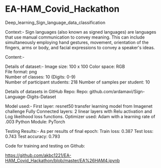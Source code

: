 # EA-HAM_Covid_Hackathon
Deep_learning_Sign_language_data_classification

Context:-
Sign languages (also known as signed languages) are languages that use manual communication to convey meaning. This can include simultaneously employing hand gestures, movement, orientation of the fingers, arms or body, and facial expressions to convey a speaker's ideas. 

Content:-

Details of dataset:-
	Image size: 100 x 100															Color space: RGB														
	File format: png                                                                                                                 
	Number of classes: 10 (Digits: 0-9)                                                                                             
	Number of participant students: 218
	Number of samples per student: 10												

Details of datasets in GitHub Repo:
	Repo: github.com/ardamavi/Sign-Language-Digits-Dataset										

Model used:-
	First layer:		resnet50 transfer learning model from Imagenet challenge
        Fully Connected layers: 2 linear layers with Relu activation and Log likelihood 
				loss functions.
				Optimizer used:	 Adam with a learning rate of .003
        			Python Module:	 PyTorch

Testing Results:-
	As per results of final epoch:
        Train loss: 0.387  Test loss: 0.743  Test accuracy: 0.793
        
Code for training and testing on Github:

https://github.com/akbc1221/EA-HAM_Covid_Hackathon/blob/master/EA%26HAM4.ipynb

